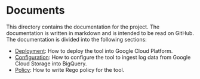 # Documents

This directory contains the documentation for the project. The documentation is written in markdown and is intended to be read on GitHub. The documentation is divided into the following sections:


- [Deployment](deployment.md): How to deploy the tool into Google Cloud Platform.
- [Configuration](configuration.md): How to configure the tool to ingest log data from Google Cloud Storage into BigQuery.
- [Policy](policy.md): How to write Rego policy for the tool.
